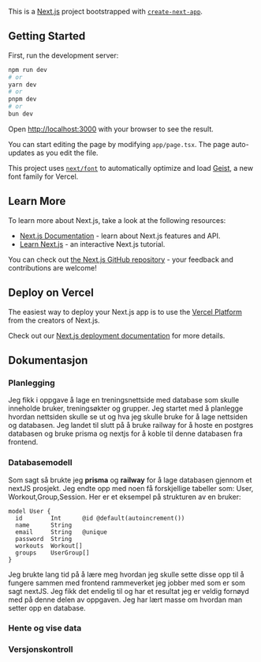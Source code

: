 This is a [Next.js](https://nextjs.org) project bootstrapped with [`create-next-app`](https://nextjs.org/docs/app/api-reference/cli/create-next-app).

## Getting Started

First, run the development server:

```bash
npm run dev
# or
yarn dev
# or
pnpm dev
# or
bun dev
```

Open [http://localhost:3000](http://localhost:3000) with your browser to see the result.

You can start editing the page by modifying `app/page.tsx`. The page auto-updates as you edit the file.

This project uses [`next/font`](https://nextjs.org/docs/app/building-your-application/optimizing/fonts) to automatically optimize and load [Geist](https://vercel.com/font), a new font family for Vercel.

## Learn More

To learn more about Next.js, take a look at the following resources:

- [Next.js Documentation](https://nextjs.org/docs) - learn about Next.js features and API.
- [Learn Next.js](https://nextjs.org/learn) - an interactive Next.js tutorial.

You can check out [the Next.js GitHub repository](https://github.com/vercel/next.js) - your feedback and contributions are welcome!

## Deploy on Vercel

The easiest way to deploy your Next.js app is to use the [Vercel Platform](https://vercel.com/new?utm_medium=default-template&filter=next.js&utm_source=create-next-app&utm_campaign=create-next-app-readme) from the creators of Next.js.

Check out our [Next.js deployment documentation](https://nextjs.org/docs/app/building-your-application/deploying) for more details.



## Dokumentasjon

### Planlegging
Jeg fikk i oppgave å lage en treningsnettside med database som skulle inneholde bruker, treningsøkter og grupper. Jeg startet med å planlegge hvordan nettsiden skulle se ut og hva jeg skulle bruke for å lage nettsiden og databasen. Jeg landet til slutt på å bruke railway for å hoste en postgres databasen og bruke prisma og nextjs for å koble til denne databasen fra frontend.
### Databasemodell
Som sagt så brukte jeg **prisma** og **railway** for å lage databasen gjennom et nextJS prosjekt. Jeg endte opp med noen få forskjellige tabeller som: User, Workout,Group,Session. Her er et eksempel på strukturen av en bruker:
```prisma
model User {
  id        Int      @id @default(autoincrement())
  name      String
  email     String   @unique
  password  String
  workouts  Workout[]
  groups    UserGroup[]
} 
```
Jeg brukte lang tid på å lære meg hvordan jeg skulle sette disse opp til å fungere sammen med frontend rammeverket jeg jobber med som er som sagt nextJS. Jeg fikk det endelig til og har et resultat jeg er veldig fornøyd med på denne delen av oppgaven. Jeg har lært masse om hvordan man setter opp en database.
### Hente og vise data

### Versjonskontroll
